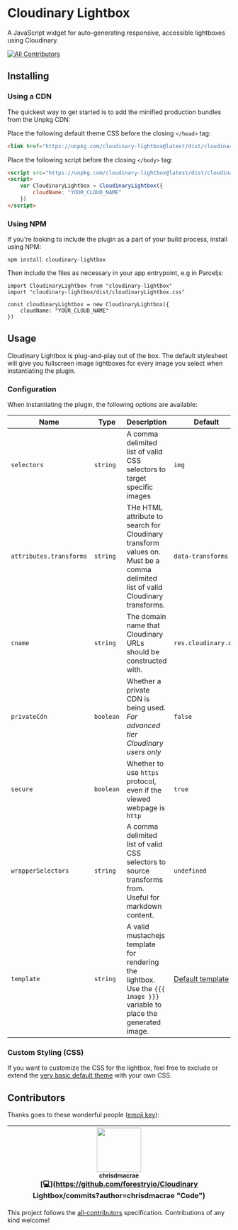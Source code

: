 # Cloudinary Lightbox

A JavaScript widget for auto-generating responsive, accessible lightboxes using Cloudinary.

[![All Contributors](https://img.shields.io/badge/all_contributors-1-orange.svg?style=flat-square)](#contributors)

## Installing

### Using a CDN
The quickest way to get started is to add the minified production bundles from the Unpkg CDN:

Place the following default theme CSS before the closing `</head>` tag:

```html
<link href="https://unpkg.com/cloudinary-lightbox@latest/dist/cloudinaryLightbox.css" rel="stylesheet" type="text/css">
```

Place the following script before the closing `</body>` tag:

```html
<script src="https://unpkg.com/cloudinary-lightbox@latest/dist/cloudinaryLightbox.js"></script>
<script>
    var CloudinaryLightbox = CloudinaryLightbox({
        cloudName: "YOUR_CLOUD_NAME"
    })
</script>
```

### Using NPM
If you're looking to include the plugin as a part of your build process, install using NPM:

```
npm install cloudinary-lightbox
```

Then include the files as necessary in your app entrypoint, e.g in Parceljs:

```
import CloudinaryLightbox from "cloudinary-lightbox"
import "cloudinary-lightbox/dist/cloudinaryLightbox.css"

const cloudinaryLightbox = new CloudinaryLightbox({
    cloudName: "YOUR_CLOUD_NAME"
})
```

## Usage
Cloudinary Lightbox is plug-and-play out of the box. The default stylesheet will give you fullscreen image lightboxes for every image you select when instantiating the plugin.

### Configuration
When instantiating the plugin, the following options are available:

| Name | Type | Description | Default |
| --- | --- | --- | --- |
| `selectors` | `string` | A comma delimited list of valid CSS selectors to target specific images | `img` |
| `attributes.transforms` | `string` | THe HTML attribute to search for Cloudinary transform values on. Must be a comma delimited list of valid Cloudinary transforms. | `data-transforms` |
| `cname` | `string` | The domain name that Cloudinary URLs should be constructed with. | `res.cloudinary.com` |
| `privateCdn` | `boolean` | Whether a private CDN is being used. _For advanced tier Cloudinary users only_ | `false` |
| `secure` | `boolean` | Whether to use `https` protocol, even if the viewed webpage is `http` | `true` |
| `wrapperSelectors` | `string` | A comma delimited list of valid CSS selectors to source transforms from. Useful for markdown content. | `undefined` |
| `template` | `string` | A valid mustachejs template for rendering the lightbox. Use the `{{{ image }}}` variable to place the generated image. | [Default template](./src/theme/template.mustache) |

### Custom Styling (CSS)

If you want to customize the CSS for the lightbox, feel free to exclude or extend the [very basic default theme](./src/theme/template.css) with your own CSS.

## Contributors

Thanks goes to these wonderful people ([emoji key](https://github.com/kentcdodds/all-contributors#emoji-key)):

<!-- ALL-CONTRIBUTORS-LIST:START - Do not remove or modify this section -->
<!-- prettier-ignore -->
| [<img src="https://avatars2.githubusercontent.com/u/6855186?v=4" width="100px;"/><br /><sub><b>chrisdmacrae</b></sub>](https://github.com/chrisdmacrae)<br />[💻](https://github.com/forestryio/Cloudinary Lightbox/commits?author=chrisdmacrae "Code") |
| :---: |
<!-- ALL-CONTRIBUTORS-LIST:END -->

This project follows the [all-contributors](https://github.com/kentcdodds/all-contributors) specification. Contributions of any kind welcome!